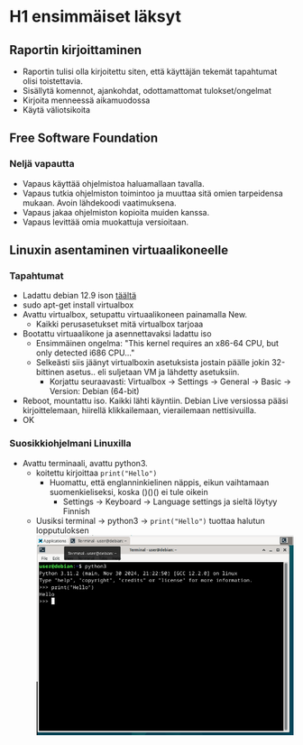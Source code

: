 # H1 ensimmäiset läksyt

## Raportin kirjoittaminen
- Raportin tulisi olla kirjoitettu siten, että käyttäjän tekemät tapahtumat olisi toistettavia.
- Sisällytä komennot, ajankohdat, odottamattomat tulokset/ongelmat
- Kirjoita menneessä aikamuodossa
- Käytä väliotsikoita

## Free Software Foundation
### Neljä vapautta
- Vapaus käyttää ohjelmistoa haluamallaan tavalla.
- Vapaus tutkia ohjelmiston toimintoo ja muuttaa sitä omien tarpeidensa mukaan. Avoin lähdekoodi vaatimuksena.
- Vapaus jakaa ohjelmiston kopioita muiden kanssa.
- Vapaus levittää omia muokattuja versioitaan.

## Linuxin asentaminen virtuaalikoneelle
### Tapahtumat
- Ladattu debian 12.9 ison [täältä](https://mirror.as35701.net/debian-cd/12.9.0-live/amd64/iso-hybrid/debian-live-12.9.0-amd64-xfce.iso)
- sudo apt-get install virtualbox
- Avattu virtualbox, setupattu virtuaalikoneen painamalla New.
    - Kaikki perusasetukset mitä virtualbox tarjoaa
- Bootattu virtuaalikone ja asennettavaksi ladattu iso
    - Ensimmäinen ongelma: "This kernel requires an x86-64 CPU, but only detected i686 CPU..."
    - Selkeästi siis jäänyt virtualboxin asetuksista jostain päälle jokin 32-bittinen asetus.. eli suljetaan VM ja lähdetty asetuksiin.
        - Korjattu seuraavasti: Virtualbox -> Settings -> General -> Basic -> Version: Debian (64-bit)
- Reboot, mountattu iso. Kaikki lähti käyntiin. Debian Live versiossa pääsi kirjoittelemaan, hiirellä klikkailemaan, vierailemaan nettisivuilla.
- OK

### Suosikkiohjelmani Linuxilla
- Avattu terminaali, avattu python3.
    - koitettu kirjoittaa ```print("Hello")```
        - Huomattu, että englanninkielinen näppis, eikun vaihtamaan suomenkieliseksi, koska ()()() ei tule oikein
            - Settings -> Keyboard -> Language settings ja sieltä löytyy Finnish
    - Uusiksi terminal -> python3 -> ```print("Hello")``` 
    tuottaa halutun lopputuloksen
    ![Python3 toimii](kuvat/python3terminal.png)
